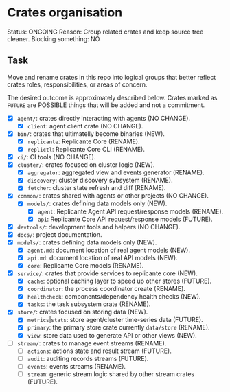 # Crates organisation
Status: ONGOING
Reason: Group related crates and keep source tree cleaner.
Blocking something: NO


## Task
Move and rename crates in this repo into logical groups that better reflect
crates roles, responsibilities, or areas of concern.

The desired outcome is approximately described below.
Crates marked as `FUTURE` are POSSIBLE things that will be added and not a commitment.

  * [x] `agent/`: crates directly interacting with agents (NO CHANGE).
    * [x] `client`: agent client crate (NO CHANGE).
  * [x] `bin/`: crates that ultimatelly become binaries (NEW).
    * [x] `replicante`: Replicante Core (RENAME).
    * [x] `replictl`: Replicante Core CLI (RENAME).
  * [x] `ci/`: CI tools (NO CHANGE).
  * [x] `cluster/`: crates focused on cluster logic (NEW).
    * [x] `aggregator`: aggregated view and events generator (RENAME).
    * [x] `discovery`: cluster discovery sybsystem (RENAME).
    * [x] `fetcher`: cluster state refresh and diff (RENAME).
  * [x] `common/`: crates shared with agents or other projects (NO CHANGE).
    * [x] `models/`: crates defining data models only (NEW).
      * [x] `agent`: Replicante Agent API request/response models (RENAME).
      * [x] `api`: Replicante Core API request/response models (FUTURE).
  * [x] `devtools/`: development tools and helpers (NO CHANGE).
  * [x] `docs/`: project documentation.
  * [x] `models/`: crates defining data models only (NEW).
    * [x] `agent.md`: document location of real agent models (NEW).
    * [x] `api.md`: document location of real API models (NEW).
    * [x] `core`: Replicante Core models (RENAME).
  * [x] `service/`: crates that provide services to replicante core (NEW).
    * [x] `cache`: optional caching layer to speed up other stores (FUTURE).
    * [x] `coordinator`: the process coordinator create (RENAME).
    * [x] `healthcheck`: components/dependency health checks (NEW).
    * [x] `tasks`: the task subsystem crate (RENAME).
  * [x] `store/`: crates focused on storing data (NEW).
    * [x] `metrics`|`stats`: store agent/cluster time-series data (FUTURE).
    * [x] `primary`: the primary store crate currently `data/store` (RENAME).
    * [x] `view`: store data used to generate API or other views (NEW).
  * [ ] `stream/`: crates to manage event streams (RENAME).
    * [ ] `actions`: actions state and result stream (FUTURE).
    * [ ] `audit`: auditing records streams (FUTURE).
    * [ ] `events`: events streams (RENAME).
    * [ ] `stream`: generic stream logic shared by other stream crates (FUTURE).
